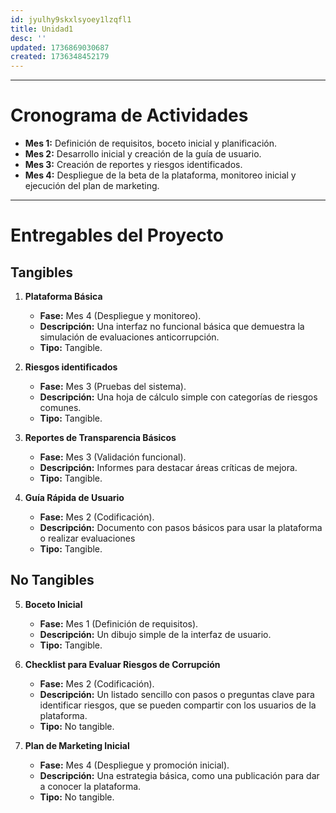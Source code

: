 ```yaml
---
id: jyulhy9skxlsyoey1lzqfl1
title: Unidad1
desc: ''
updated: 1736869030687
created: 1736348452179
---
```


<hr>

<!-- ## 7.2.1. Cronograma de Actividades

* **Análisis de Requerimientos:** 1 mes
* **Diseño del Sistema:** 2 meses
* **Desarrollo del Sistema:** 4 meses
* **Pruebas y Validación:** 1.5 meses
* **Implementación y Despliegue:** 1 mes
* **Lanzamiento del Sistema:** 1 día -->

# Cronograma de Actividades
- **Mes 1:** Definición de requisitos, boceto inicial y planificación.
- **Mes 2:** Desarrollo inicial y creación de la guía de usuario.
- **Mes 3:** Creación de reportes y riesgos identificados.
- **Mes 4:** Despliegue de la beta de la plataforma, monitoreo inicial y ejecución del plan de marketing.

---

# Entregables del Proyecto

## Tangibles
1. **Plataforma Básica**  
   - **Fase:** Mes 4 (Despliegue y monitoreo).  
   - **Descripción:** Una interfaz no funcional básica que demuestra la simulación de evaluaciones anticorrupción.
   - **Tipo:** Tangible.  

2. **Riesgos identificados**  
   - **Fase:** Mes 3 (Pruebas del sistema).  
   - **Descripción:** Una hoja de cálculo simple con categorías de riesgos comunes.
   - **Tipo:** Tangible.  

3. **Reportes de Transparencia Básicos**  
   - **Fase:** Mes 3 (Validación funcional).  
   - **Descripción:** Informes para destacar áreas críticas de mejora.  
   - **Tipo:** Tangible.  

4. **Guía Rápida de Usuario**  
   - **Fase:** Mes 2 (Codificación).  
   - **Descripción:** Documento con pasos básicos para usar la plataforma o realizar evaluaciones 
   - **Tipo:** Tangible.  

## No Tangibles

5. **Boceto Inicial**  
   - **Fase:** Mes 1 (Definición de requisitos).  
   - **Descripción:** Un dibujo simple de la interfaz de usuario.  
   - **Tipo:** Tangible.

6. **Checklist para Evaluar Riesgos de Corrupción**  
   - **Fase:** Mes 2 (Codificación).  
   - **Descripción:** Un listado sencillo con pasos o preguntas clave para identificar riesgos, que se pueden compartir con los usuarios de la plataforma.
   - **Tipo:** No tangible.   

7. **Plan de Marketing Inicial**  
   - **Fase:** Mes 4 (Despliegue y promoción inicial).  
   - **Descripción:** Una estrategia básica, como una publicación para dar a conocer la plataforma.  
   - **Tipo:** No tangible.  
